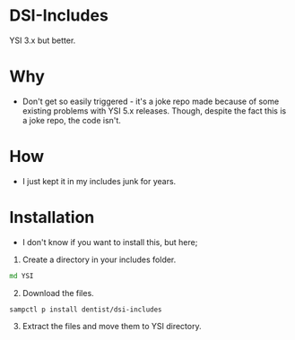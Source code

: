 # DSI-Includes
YSI 3.x but better.
# Why
- Don't get so easily triggered - it's a joke repo made because of some existing problems with YSI 5.x releases. Though, despite the fact this is a joke repo, the code isn't.
# How
- I just kept it in my includes junk for years.
# Installation
- I don't know if you want to install this, but here;
1. Create a directory in your includes folder.
```bat
md YSI
```
2. Download the files.
```
sampctl p install dentist/dsi-includes
```
3. Extract the files and move them to YSI directory.
